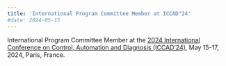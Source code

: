 ```yaml
---
title: 'International Program Committee Member at ICCAD"24'
#date: 2024-05-15
---
```


International Program Committee Member at the [2024 International Conference on Control, Automation and Diagnosis (ICCAD’24)](https://www.iccad-conf.com/committee/), May 15-17, 2024, Paris, France.
